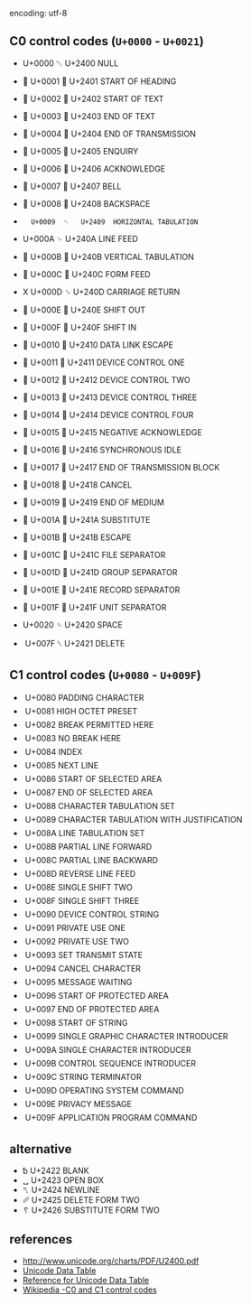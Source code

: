 encoding: utf-8

C0 control codes (`U+0000` - `U+0021`)
----------------------

-  	U+0000	␀	U+2400	NULL
- 	U+0001	␁	U+2401	START OF HEADING
- 	U+0002	␃	U+2402	START OF TEXT
- 	U+0003	␄	U+2403	END OF TEXT
- 	U+0004	␅	U+2404	END OF TRANSMISSION
- 	U+0005	␅	U+2405	ENQUIRY
- 	U+0006	␆	U+2406	ACKNOWLEDGE
- 	U+0007	␇	U+2407	BELL
- 	U+0008	␈	U+2408	BACKSPACE
- 		U+0009	␉	U+2409	HORIZONTAL TABULATION
- 
	U+000A	␊	U+240A	LINE FEED
- 	U+000B	␋	U+240B	VERTICAL TABULATION
- 	U+000C	␌	U+240C	FORM FEED
- X	U+000D	␍	U+240D	CARRIAGE RETURN
- 	U+000E	␎	U+240E	SHIFT OUT
- 	U+000F	␏	U+240F	SHIFT IN
- 	U+0010	␐	U+2410	DATA LINK ESCAPE
- 	U+0011	␑	U+2411	DEVICE CONTROL ONE
- 	U+0012	␒	U+2412	DEVICE CONTROL TWO
- 	U+0013	␓	U+2413	DEVICE CONTROL THREE
- 	U+0014	␔	U+2414	DEVICE CONTROL FOUR
- 	U+0015	␕	U+2415	NEGATIVE ACKNOWLEDGE
- 	U+0016	␖	U+2416	SYNCHRONOUS IDLE
- 	U+0017	␗	U+2417	END OF TRANSMISSION BLOCK
- 	U+0018	␘	U+2418	CANCEL
- 	U+0019	␙	U+2419	END OF MEDIUM
- 	U+001A	␚	U+241A	SUBSTITUTE
- 	U+001B	␛	U+241B	ESCAPE
- 	U+001C	␜	U+241C	FILE SEPARATOR
- 	U+001D	␝	U+241D	GROUP SEPARATOR
- 	U+001E	␞	U+241E	RECORD SEPARATOR
- 	U+001F	␟	U+241F	UNIT SEPARATOR

-  	U+0020	␠	U+2420	SPACE
- 	U+007F	␡	U+2421	DELETE


C1 control codes (`U+0080` - `U+009F`)
----------------------

- 	U+0080	PADDING CHARACTER
- 	U+0081	HIGH OCTET PRESET
- 	U+0082	BREAK PERMITTED HERE
- 	U+0083	NO BREAK HERE
- 	U+0084	INDEX
- 	U+0085	NEXT LINE
- 	U+0086	START OF SELECTED AREA
- 	U+0087	END OF SELECTED AREA
- 	U+0088	CHARACTER TABULATION SET
- 	U+0089	CHARACTER TABULATION WITH JUSTIFICATION
- 	U+008A	LINE TABULATION SET
- 	U+008B	PARTIAL LINE FORWARD
- 	U+008C	PARTIAL LINE BACKWARD
- 	U+008D	REVERSE LINE FEED
- 	U+008E	SINGLE SHIFT TWO
- 	U+008F	SINGLE SHIFT THREE
- 	U+0090	DEVICE CONTROL STRING
- 	U+0091	PRIVATE USE ONE
- 	U+0092	PRIVATE USE TWO
- 	U+0093	SET TRANSMIT STATE
- 	U+0094	CANCEL CHARACTER
- 	U+0095	MESSAGE WAITING
- 	U+0096	START OF PROTECTED AREA
- 	U+0097	END OF PROTECTED AREA
- 	U+0098	START OF STRING
- 	U+0099	SINGLE GRAPHIC CHARACTER INTRODUCER
- 	U+009A	SINGLE CHARACTER INTRODUCER
- 	U+009B	CONTROL SEQUENCE INTRODUCER
- 	U+009C	STRING TERMINATOR
- 	U+009D	OPERATING SYSTEM COMMAND
- 	U+009E	PRIVACY MESSAGE
- 	U+009F	APPLICATION PROGRAM COMMAND


alternative
----------------------
- 	␢	U+2422	BLANK
- 	␣	U+2423	OPEN BOX
- 	␤	U+2424	NEWLINE
- 	␥	U+2425	DELETE FORM TWO
- 	␦	U+2426	SUBSTITUTE FORM TWO


references
----------------------
- <http://www.unicode.org/charts/PDF/U2400.pdf>
- [Unicode Data Table](http://www.unicode.org/Public/UNIDATA/UnicodeData.txt)
- [Reference for Unicode Data Table](http://old.kpfu.ru/eng/departments/ktk/test/perl/lib/unicode/UCDFF301.html)
- [Wikipedia -C0 and C1 control codes](https://en.wikipedia.org/wiki/C0_and_C1_control_codes)
